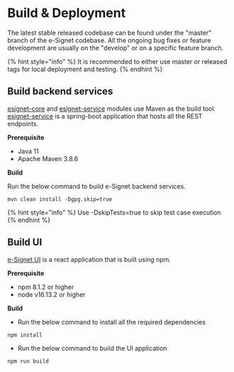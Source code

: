 # Build & Deployment

The latest stable released codebase can be found under the "master" branch of the e-Signet codebase. All the ongoing bug fixes or feature development are usually on the "develop" or on a specific feature branch.

{% hint style="info" %}
It is recommended to either use master or released tags for local deployment and testing.
{% endhint %}

## Build backend services

[esignet-core](https://github.com/mosip/esignet/tree/master/esignet-core) and [esignet-service](https://github.com/mosip/esignet/tree/master/esignet-service) modules use Maven as the build tool. [esignet-service](https://github.com/mosip/esignet/tree/master/esignet-service) is a spring-boot application that hosts all the REST endpoints.

**Prerequisite**

* Java 11
* Apache Maven 3.8.6

**Build**

Run the below command to build e-Signet backend services.

```
mvn clean install -Dgpg.skip=true
```

{% hint style="info" %}
Use -DskipTests=true to skip test case execution
{% endhint %}

## Build UI

[e-Signet UI](https://github.com/mosip/esignet/tree/master/oidc-ui) is a react application that is built using npm.

**Prerequisite**

* npm 8.1.2 or higher
* node v16.13.2 or higher

**Build**

* Run the below command to install all the required dependencies

```
npm install
```

* Run the below command to build the UI application

```
npm run build
```
